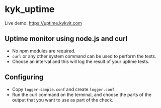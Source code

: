 # kyk_uptime

Live demo: https://uptime.kykvit.com

## Uptime monitor using node.js and curl

- No npm modules are required.
- `curl` or any other system command can be used to perform the tests.
- Choose an interval and this will log the result of your uptime tests.

## Configuring

- Copy `logger-sample.conf` and create `logger.conf`.
- Run the curl command on the terminal, and choose the parts of the output that you want to use as part of the check.
